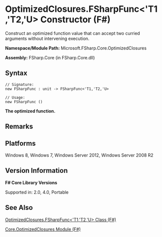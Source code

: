 # OptimizedClosures.FSharpFunc<'T1,'T2,'U> Constructor (F#)

Construct an optimized function value that can accept two curried arguments without intervening execution.

**Namespace/Module Path:** Microsoft.FSharp.Core.OptimizedClosures

**Assembly:** FSharp.Core (in FSharp.Core.dll)


## Syntax

```
// Signature:
new FSharpFunc : unit -> FSharpFunc<'T1,'T2,'U>

// Usage:
new FSharpFunc ()
```
**The optimized function.**
## Remarks

## Platforms
Windows 8, Windows 7, Windows Server 2012, Windows Server 2008 R2


## Version Information
**F# Core Library Versions**

Supported in: 2.0, 4.0, Portable




## See Also
[OptimizedClosures.FSharpFunc&#60;'T1,'T2,'U&#62; Class &#40;F&#35;&#41;](OptimizedClosures.FSharpFunc%3C%27T1%2C%27T2%2C%27U%3E+Class+%28FSharp%29.md)

[Core.OptimizedClosures Module &#40;F&#35;&#41;](Core.OptimizedClosures+Module+%28FSharp%29.md)

